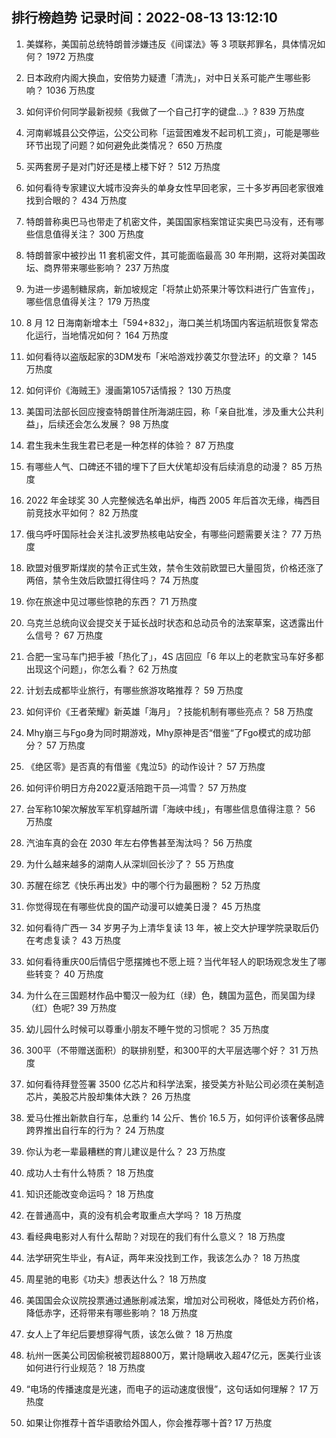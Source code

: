 
## 排行榜趋势 记录时间：2022-08-13 13:12:10
  
  1. 美媒称，美国前总统特朗普涉嫌违反《间谍法》等 3 项联邦罪名，具体情况如何？ 1972 万热度
    
  2. 日本政府内阁大换血，安倍势力疑遭「清洗」，对中日关系可能产生哪些影响？ 1036 万热度
    
  3. 如何评价何同学最新视频《我做了一个自己打字的键盘…》? 839 万热度
    
  4. 河南郸城县公交停运，公交公司称「运营困难发不起司机工资」，可能是哪些环节出现了问题？如何避免此类情况？ 650 万热度
    
  5. 买两套房子是对门好还是楼上楼下好？ 512 万热度
    
  6. 如何看待专家建议大城市没奔头的单身女性早回老家，三十多岁再回老家很难找到合眼的？ 434 万热度
    
  7. 特朗普称奥巴马也带走了机密文件，美国国家档案馆证实奥巴马没有，还有哪些信息值得关注？ 300 万热度
    
  8. 特朗普家中被抄出 11 套机密文件，其可能面临最高 30 年刑期，这将对美国政坛、商界带来哪些影响？ 237 万热度
    
  9. 为进一步遏制糖尿病，新加坡规定「将禁止奶茶果汁等饮料进行广告宣传」，哪些信息值得关注？ 179 万热度
    
  10. 8 月 12 日海南新增本土「594+832」，海口美兰机场国内客运航班恢复常态化运行，当地情况如何？ 164 万热度
    
  11. 如何看待以盗版起家的3DM发布「米哈游戏抄袭艾尔登法环」的文章？ 145 万热度
    
  12. 如何评价《海贼王》漫画第1057话情报？ 130 万热度
    
  13. 美国司法部长回应搜查特朗普住所海湖庄园，称「亲自批准，涉及重大公共利益」，后续还会怎么发展？ 98 万热度
    
  14. 君生我未生我生君已老是一种怎样的体验？ 87 万热度
    
  15. 有哪些人气、口碑还不错的埋下了巨大伏笔却没有后续消息的动漫？ 85 万热度
    
  16. 2022 年金球奖 30 人完整候选名单出炉，梅西 2005 年后首次无缘，梅西目前竞技水平如何？ 82 万热度
    
  17. 俄乌呼吁国际社会关注扎波罗热核电站安全，有哪些问题需要关注？ 77 万热度
    
  18. 欧盟对俄罗斯煤炭的禁令正式生效，禁令生效前欧盟已大量囤货，价格还涨了两倍，禁令生效后欧盟扛得住吗？ 74 万热度
    
  19. 你在旅途中见过哪些惊艳的东西？ 71 万热度
    
  20. 乌克兰总统向议会提交关于延长战时状态和总动员令的法案草案，这透露出什么信号？ 67 万热度
    
  21. 合肥一宝马车门把手被「热化了」，4S 店回应「6 年以上的老款宝马车好多都出现这个问题」，你怎么看？ 62 万热度
    
  22. 计划去成都毕业旅行，有哪些旅游攻略推荐？ 59 万热度
    
  23. 如何评价《王者荣耀》新英雄「海月」？技能机制有哪些亮点？ 58 万热度
    
  24. Mhy崩三与Fgo身为同时期游戏，Mhy原神是否“借鉴“了Fgo模式的成功部分？ 57 万热度
    
  25. 《绝区零》是否真的有借鉴《鬼泣5》的动作设计？ 57 万热度
    
  26. 如何评价明日方舟2022夏活陪跑干员—鸿雪？ 57 万热度
    
  27. 台军称10架次解放军军机穿越所谓「海峡中线」，有哪些信息值得注意？ 56 万热度
    
  28. 汽油车真的会在 2030 年左右停售甚至淘汰吗？ 56 万热度
    
  29. 为什么越来越多的湖南人从深圳回长沙了？ 55 万热度
    
  30. 苏醒在综艺《快乐再出发》中的哪个行为最圈粉？ 52 万热度
    
  31. 你觉得现在有哪些优良的国产动漫可以媲美日漫？ 45 万热度
    
  32. 如何看待广西一 34 岁男子为上清华复读 13 年，被上交大护理学院录取后仍在考虑复读？ 43 万热度
    
  33. 如何看待重庆00后情侣宁愿摆摊也不愿上班？当代年轻人的职场观念发生了哪些转变？ 40 万热度
    
  34. 为什么在三国题材作品中蜀汉一般为红（绿）色，魏国为蓝色，而吴国为绿（红）色呢? 39 万热度
    
  35. 幼儿园什么时候可以尊重小朋友不睡午觉的习惯呢？ 35 万热度
    
  36. 300平（不带赠送面积）的联排别墅，和300平的大平层选哪个好？ 31 万热度
    
  37. 如何看待拜登签署 3500 亿芯片和科学法案，接受美方补贴公司必须在美制造芯片，美股芯片股却集体大跌？ 26 万热度
    
  38. 爱马仕推出新款自行车，总重约 14 公斤、售价 16.5 万，如何评价该奢侈品牌跨界推出自行车的行为？ 24 万热度
    
  39. 你认为老一辈最糟糕的育儿建议是什么？ 23 万热度
    
  40. 成功人士有什么特质？ 18 万热度
    
  41. 知识还能改变命运吗？ 18 万热度
    
  42. 在普通高中，真的没有机会考取重点大学吗？ 18 万热度
    
  43. 看经典电影对人有什么帮助？对现在的我们有什么意义？ 18 万热度
    
  44. 法学研究生毕业，有A证，两年来没找到工作，我该怎么办？ 18 万热度
    
  45. 周星驰的电影《功夫》想表达什么？ 18 万热度
    
  46. 美国国会众议院投票通过通胀削减法案，增加对公司税收，降低处方药价格，降低赤字，还将带来有哪些影响？ 18 万热度
    
  47. 女人上了年纪后要想穿得气质，该怎么做？ 18 万热度
    
  48. 杭州一医美公司因偷税被罚超8800万，累计隐瞒收入超47亿元，医美行业该如何进行行业规范？ 18 万热度
    
  49. “电场的传播速度是光速，而电子的运动速度很慢”，这句话如何理解？ 17 万热度
    
  50. 如果让你推荐十首华语歌给外国人，你会推荐哪十首? 17 万热度
    